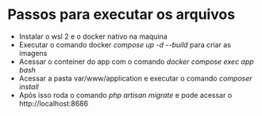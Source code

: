 ﻿# Passos para executar os arquivos
- Instalar o wsl 2 e o docker nativo na maquina
- Executar o comando docker *compose up -d --build* para criar as imagens
- Acessar o conteiner do app com o comando *docker compose exec app bash*
- Acessar a pasta var/www/application e executar o comando *composer install*
- Após isso roda o comando *php artisan migrate* e pode acessar o http://localhost:8686
